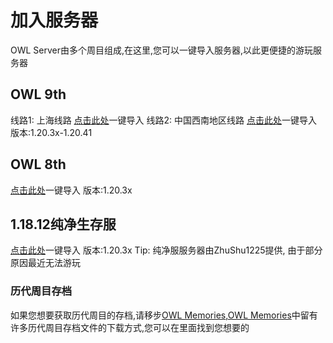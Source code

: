 # 加入服务器
  OWL Server由多个周目组成,在这里,您可以一键导入服务器,以此更便捷的游玩服务器

## OWL 9th
线路1: 上海线路
[点击此处](minecraft://?addExternalServer=OWL-9th沪|kupars.top:19132)一键导入
线路2: 中国西南地区线路
[点击此处](minecraft://?addExternalServer=OWL-9th西南|9th.meteor1018.top:19133)一键导入
版本:1.20.3x-1.20.41

## OWL 8th
[点击此处](minecraft://?addExternalServer=OWL-8th|8th.kupars.top:19132)一键导入
版本:1.20.3x

## 1.18.12纯净生存服
[点击此处](minecraft://?addExternalServer=OWL-origin|8th.kupars.top:19133)一键导入
版本:1.20.3x
Tip:
纯净服服务器由ZhuShu1225提供,
由于部分原因最近无法游玩

### 历代周目存档
如果您想要获取历代周目的存档,请移步[OWL Memories](https://lib.kupars.top/wiki/OWL-Memories.html),[OWL Memories](https://lib.kupars.top/wiki/OWL-Memories.html)中留有许多历代周目存档文件的下载方式,您可以在里面找到您想要的
